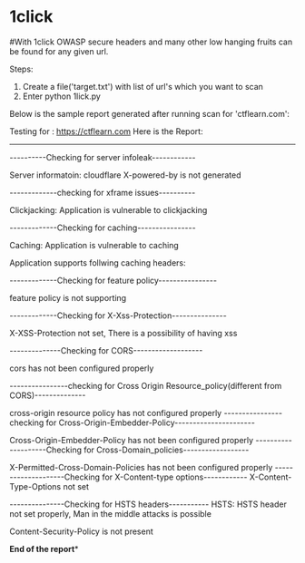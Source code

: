 # 1click

#With 1click OWASP secure headers and many other low hanging fruits can be found for any given url.

Steps:
1. Create a file('target.txt') with list of url's which you want to scan
2. Enter python 1lick.py

Below is the sample report generated after running scan for 'ctflearn.com':

Testing for : https://ctflearn.com
Here is the Report:
*******************************************************************
----------Checking for server infoleak------------

Server informatoin:		cloudflare
X-powered-by is not generated

-------------checking for xframe issues----------

Clickjacking: Application is vulnerable to clickjacking

-------------Checking for caching----------------

Caching: Application is vulnerable to caching

Application supports follwing caching headers:

-------------Checking for feature policy----------------

feature policy is not supporting

-------------Checking for X-Xss-Protection---------------

X-XSS-Protection not set, There is a possibility of having xss

--------------Checking for CORS-------------------

cors has not been configured properly

----------------checking for Cross Origin Resource_policy(different from CORS)--------------

cross-origin resource policy has not configured properly
----------------checking for Cross-Origin-Embedder-Policy----------------------

Cross-Origin-Embedder-Policy has not been configured properly
--------------------Checking for Cross-Domain_policies------------------

X-Permitted-Cross-Domain-Policies has not been configured properly
--------------------Checking for X-Content-type options------------
X-Content-Type-Options not set

---------------Checking for HSTS headers-----------
HSTS: HSTS header not set properly, Man in the middle attacks is possible

Content-Security-Policy is not present

**************End of the report***************
